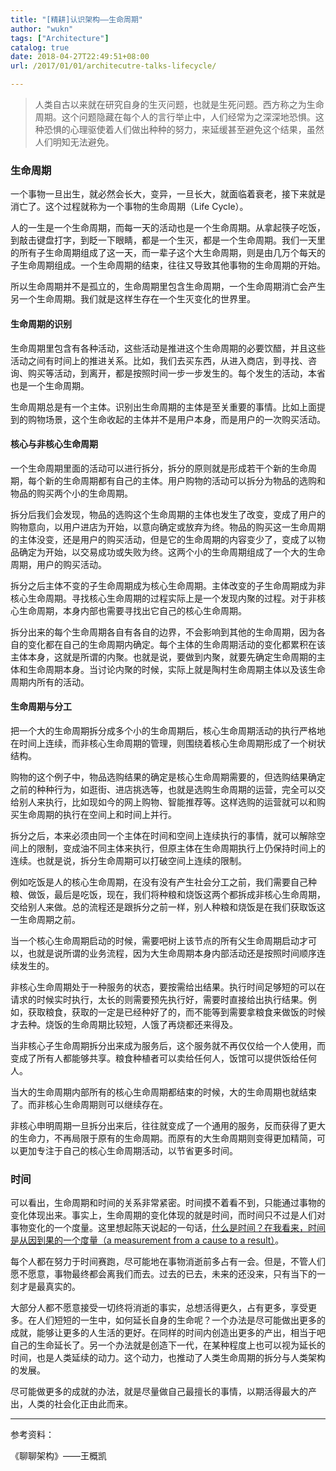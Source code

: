 ```yaml
---
title: "[精耕]认识架构——生命周期"
author: "wukn"
tags: ["Architecture"]
catalog: true
date: 2018-04-27T22:49:51+08:00
url: /2017/01/01/architecutre-talks-lifecycle/

---
```


> 人类自古以来就在研究自身的生灭问题，也就是生死问题。西方称之为生命周期。这个问题隐藏在每个人的言行举止中，人们经常为之深深地恐惧。这种恐惧的心理驱使着人们做出种种的努力，来延缓甚至避免这个结果，虽然人们明知无法避免。

<!--more-->

### 生命周期

一个事物一旦出生，就必然会长大，变异，一旦长大，就面临着衰老，接下来就是消亡了。这个过程就称为一个事物的生命周期（Life Cycle）。

人的一生是一个生命周期，而每一天的活动也是一个生命周期。从拿起筷子吃饭，到敲击键盘打字，到眨一下眼睛，都是一个生灭，都是一个生命周期。我们一天里的所有子生命周期组成了这一天，而一辈子这个大生命周期，则是由几万个每天的子生命周期组成。一个生命周期的结束，往往又导致其他事物的生命周期的开始。

所以生命周期并不是孤立的，生命周期里包含生命周期，一个生命周期消亡会产生另一个生命周期。我们就是这样生存在一个生灭变化的世界里。

#### 生命周期的识别

生命周期里包含有各种活动，这些活动是推进这个生命周期的必要饮醋，并且这些活动之间有时间上的推进关系。比如，我们去买东西，从进入商店，到寻找、咨询、购买等活动，到离开，都是按照时间一步一步发生的。每个发生的活动，本省也是一个生命周期。

生命周期总是有一个主体。识别出生命周期的主体是至关重要的事情。比如上面提到的购物场景，这个生命收起的主体并不是用户本身，而是用户的一次购买活动。

#### 核心与非核心生命周期

一个生命周期里面的活动可以进行拆分，拆分的原则就是形成若干个新的生命周期，每个新的生命周期都有自己的主体。用户购物的活动可以拆分为物品的选购和物品的购买两个小的生命周期。

拆分后我们会发现，物品的选购这个生命周期的主体也发生了改变，变成了用户的购物意向，以用户进店为开始，以意向确定或放弃为终。物品的购买这一生命周期的主体没变，还是用户的购买活动，但是它的生命周期的内容变少了，变成了以物品确定为开始，以交易成功或失败为终。这两个小的生命周期组成了一个大的生命周期，用户的购买活动。

拆分之后主体不变的子生命周期成为核心生命周期。主体改变的子生命周期成为非核心生命周期。寻找核心生命周期的过程实际上是一个发现内聚的过程。对于非核心生命周期，本身内部也需要寻找出它自己的核心生命周期。

拆分出来的每个生命周期各自有各自的边界，不会影响到其他的生命周期，因为各自的变化都在自己的生命周期内确定。每个主体的生命周期活动的变化都累积在该主体本身，这就是所谓的内聚。也就是说，要做到内聚，就要先确定生命周期的主体和生命周期本身。当讨论内聚的时候，实际上就是陶村生命周期主体以及该生命周期内所有的活动。

#### 生命周期与分工

把一个大的生命周期拆分成多个小的生命周期后，核心生命周期活动的执行严格地在时间上连续，而非核心生命周期的管理，则围绕着核心生命周期形成了一个树状结构。

购物的这个例子中，物品选购结果的确定是核心生命周期需要的，但选购结果确定之前的种种行为，如逛街、进店挑选等，也就是选购生命周期的运营，完全可以交给别人来执行，比如现如今的网上购物、智能推荐等。这样选购的运营就可以和购买生命周期的执行在空间上和时间上并行。

拆分之后，本来必须由同一个主体在时间和空间上连续执行的事情，就可以解除空间上的限制，变成油不同主体来执行，但原主体在生命周期执行上仍保持时间上的连续。也就是说，拆分生命周期可以打破空间上连续的限制。

例如吃饭是人的核心生命周期，在没有没有产生社会分工之前，我们需要自己种粮、做饭，最后是吃饭，现在，我们将种粮和烧饭这两个都拆成非核心生命周期，交给别人来做。总的流程还是跟拆分之前一样，别人种粮和烧饭是在我们获取饭这一生命周期之前。

当一个核心生命周期启动的时候，需要吧树上该节点的所有父生命周期启动才可以，也就是说所谓的业务流程，因为大生命周期本身内部活动还是按照时间顺序连续发生的。

非核心生命周期处于一种服务的状态，要按需给出结果。执行时间足够短的可以在请求的时候实时执行，太长的则需要预先执行好，需要时直接给出执行结果。例如，获取粮食，获取的一定是已经种好了的，而不能等到需要拿粮食来做饭的时候才去种。烧饭的生命周期比较短，人饿了再烧都还来得及。

当非核心子生命周期拆分出来成为服务后，这个服务就不再仅仅给一个人使用，而变成了所有人都能够共享。粮食种植者可以卖给任何人，饭馆可以提供饭给任何人。

当大的生命周期内部所有的核心生命周期都结束的时候，大的生命周期也就结束了。而非核心生命周期则可以继续存在。

非核心申明周期一旦拆分出来后，往往就变成了一个通用的服务，反而获得了更大的生命力，不再局限于原有的生命周期。而原有的大生命周期则变得更加精简，可以更加专注于自己的核心生命周期活动，以节省更多时间。

### 时间

可以看出，生命周期和时间的关系非常紧密。时间摸不着看不到，只能通过事物的变化体现出来。事实上，生命周期的变化体现的就是时间，而时间只不过是人们对事物变化的一个度量。这里想起陈天说起的一句话，[什么是时间？在我看来，时间是从因到果的一个度量（a measurement from a cause to a result）](https://zhuanlan.zhihu.com/p/35616587)。

每个人都在努力于时间赛跑，尽可能地在事物消逝前多占有一会。但是，不管人们愿不愿意，事物最终都会离我们而去。过去的已去，未来的还没来，只有当下的一刻才是最真实的。

大部分人都不愿意接受一切终将消逝的事实，总想活得更久，占有更多，享受更多。在人们短短的一生中，如何延长自身的生命呢？一个办法是尽可能做出更多的成就，能够让更多的人生活的更好。在同样的时间内创造出更多的产出，相当于吧自己的生命延长了。另一个办法就是创造下一代，在某种程度上也可以视为延长的时间，也是人类延续的动力。这个动力，也推动了人类生命周期的拆分与人类架构的发展。

尽可能做更多的成就的办法，就是尽量做自己最擅长的事情，以期活得最大的产出，人类的社会化正由此而来。

---

参考资料：

《聊聊架构》——王概凯

